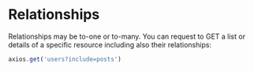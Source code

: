 # Relationships

Relationships may be to-one or to-many. You can request to GET a list or details of a specific resource including also their relationships:

```javascript
axios.get('users?include=posts')
```

